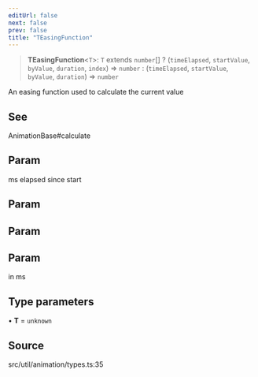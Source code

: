 ```yaml
---
editUrl: false
next: false
prev: false
title: "TEasingFunction"
---
```


> **TEasingFunction**\<`T`\>: `T` extends `number`[] ? (`timeElapsed`, `startValue`, `byValue`, `duration`, `index`) => `number` : (`timeElapsed`, `startValue`, `byValue`, `duration`) => `number`

An easing function used to calculate the current value

## See

AnimationBase#calculate

## Param

ms elapsed since start

## Param

## Param

## Param

in ms

## Type parameters

• **T** = `unknown`

## Source

src/util/animation/types.ts:35

